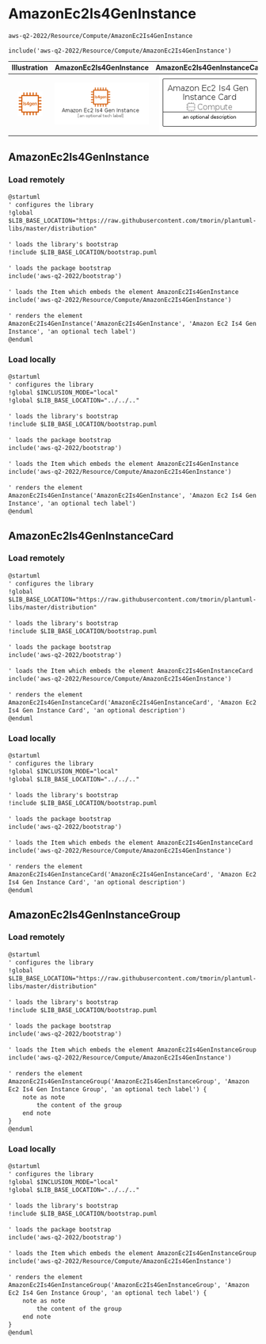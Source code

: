 # AmazonEc2Is4GenInstance


```text
aws-q2-2022/Resource/Compute/AmazonEc2Is4GenInstance
```

```text
include('aws-q2-2022/Resource/Compute/AmazonEc2Is4GenInstance')
```



| Illustration | AmazonEc2Is4GenInstance | AmazonEc2Is4GenInstanceCard | AmazonEc2Is4GenInstanceGroup |
| :---: | :---: | :---: | :---: |
| ![illustration for Illustration](../../../aws-q2-2022/Resource/Compute/AmazonEc2Is4GenInstance.png) | ![illustration for AmazonEc2Is4GenInstance](../../../aws-q2-2022/Resource/Compute/AmazonEc2Is4GenInstance.Local.png) | ![illustration for AmazonEc2Is4GenInstanceCard](../../../aws-q2-2022/Resource/Compute/AmazonEc2Is4GenInstanceCard.Local.png) | ![illustration for AmazonEc2Is4GenInstanceGroup](../../../aws-q2-2022/Resource/Compute/AmazonEc2Is4GenInstanceGroup.Local.png) |




## AmazonEc2Is4GenInstance

### Load remotely
```plantuml
@startuml
' configures the library
!global $LIB_BASE_LOCATION="https://raw.githubusercontent.com/tmorin/plantuml-libs/master/distribution"

' loads the library's bootstrap
!include $LIB_BASE_LOCATION/bootstrap.puml

' loads the package bootstrap
include('aws-q2-2022/bootstrap')

' loads the Item which embeds the element AmazonEc2Is4GenInstance
include('aws-q2-2022/Resource/Compute/AmazonEc2Is4GenInstance')

' renders the element
AmazonEc2Is4GenInstance('AmazonEc2Is4GenInstance', 'Amazon Ec2 Is4 Gen Instance', 'an optional tech label')
@enduml
```

### Load locally
```plantuml
@startuml
' configures the library
!global $INCLUSION_MODE="local"
!global $LIB_BASE_LOCATION="../../.."

' loads the library's bootstrap
!include $LIB_BASE_LOCATION/bootstrap.puml

' loads the package bootstrap
include('aws-q2-2022/bootstrap')

' loads the Item which embeds the element AmazonEc2Is4GenInstance
include('aws-q2-2022/Resource/Compute/AmazonEc2Is4GenInstance')

' renders the element
AmazonEc2Is4GenInstance('AmazonEc2Is4GenInstance', 'Amazon Ec2 Is4 Gen Instance', 'an optional tech label')
@enduml
```

## AmazonEc2Is4GenInstanceCard

### Load remotely
```plantuml
@startuml
' configures the library
!global $LIB_BASE_LOCATION="https://raw.githubusercontent.com/tmorin/plantuml-libs/master/distribution"

' loads the library's bootstrap
!include $LIB_BASE_LOCATION/bootstrap.puml

' loads the package bootstrap
include('aws-q2-2022/bootstrap')

' loads the Item which embeds the element AmazonEc2Is4GenInstanceCard
include('aws-q2-2022/Resource/Compute/AmazonEc2Is4GenInstance')

' renders the element
AmazonEc2Is4GenInstanceCard('AmazonEc2Is4GenInstanceCard', 'Amazon Ec2 Is4 Gen Instance Card', 'an optional description')
@enduml
```

### Load locally
```plantuml
@startuml
' configures the library
!global $INCLUSION_MODE="local"
!global $LIB_BASE_LOCATION="../../.."

' loads the library's bootstrap
!include $LIB_BASE_LOCATION/bootstrap.puml

' loads the package bootstrap
include('aws-q2-2022/bootstrap')

' loads the Item which embeds the element AmazonEc2Is4GenInstanceCard
include('aws-q2-2022/Resource/Compute/AmazonEc2Is4GenInstance')

' renders the element
AmazonEc2Is4GenInstanceCard('AmazonEc2Is4GenInstanceCard', 'Amazon Ec2 Is4 Gen Instance Card', 'an optional description')
@enduml
```

## AmazonEc2Is4GenInstanceGroup

### Load remotely
```plantuml
@startuml
' configures the library
!global $LIB_BASE_LOCATION="https://raw.githubusercontent.com/tmorin/plantuml-libs/master/distribution"

' loads the library's bootstrap
!include $LIB_BASE_LOCATION/bootstrap.puml

' loads the package bootstrap
include('aws-q2-2022/bootstrap')

' loads the Item which embeds the element AmazonEc2Is4GenInstanceGroup
include('aws-q2-2022/Resource/Compute/AmazonEc2Is4GenInstance')

' renders the element
AmazonEc2Is4GenInstanceGroup('AmazonEc2Is4GenInstanceGroup', 'Amazon Ec2 Is4 Gen Instance Group', 'an optional tech label') {
    note as note
        the content of the group
    end note
}
@enduml
```

### Load locally
```plantuml
@startuml
' configures the library
!global $INCLUSION_MODE="local"
!global $LIB_BASE_LOCATION="../../.."

' loads the library's bootstrap
!include $LIB_BASE_LOCATION/bootstrap.puml

' loads the package bootstrap
include('aws-q2-2022/bootstrap')

' loads the Item which embeds the element AmazonEc2Is4GenInstanceGroup
include('aws-q2-2022/Resource/Compute/AmazonEc2Is4GenInstance')

' renders the element
AmazonEc2Is4GenInstanceGroup('AmazonEc2Is4GenInstanceGroup', 'Amazon Ec2 Is4 Gen Instance Group', 'an optional tech label') {
    note as note
        the content of the group
    end note
}
@enduml
```

